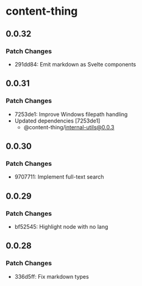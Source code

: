 # content-thing

## 0.0.32

### Patch Changes

- 291dd84: Emit markdown as Svelte components

## 0.0.31

### Patch Changes

- 7253de1: Improve Windows filepath handling
- Updated dependencies [7253de1]
  - @content-thing/internal-utils@0.0.3

## 0.0.30

### Patch Changes

- 9707711: Implement full-text search

## 0.0.29

### Patch Changes

- bf52545: Highlight node with no lang

## 0.0.28

### Patch Changes

- 336d5ff: Fix markdown types
